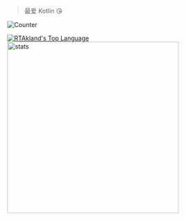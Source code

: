 > 最爱 Kotlin 😘

![Counter](https://counter.rtast.cn/RTAkland)

[![RTAkland's Top Language](https://github-readme-stats.vercel.app/api/top-langs/?username=RTAkland&layout=compact)](https://github.com/RTAkland)
<a href="https://github.com/RTAkland"><img src="https://github-readme-stats.vercel.app/api?username=RTAkland&show_icons=true" alt="stats" width=395></a>
